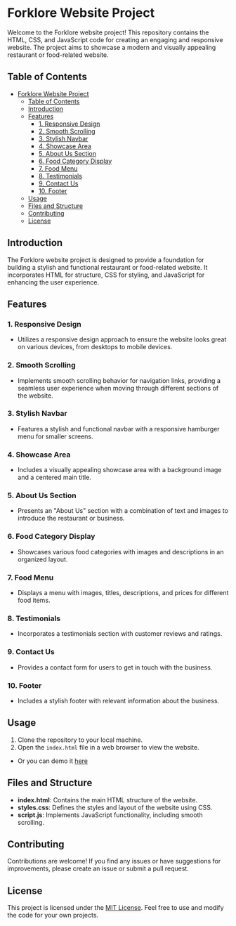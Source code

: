 # Forklore Website Project

Welcome to the Forklore website project! This repository contains the HTML, CSS, and JavaScript code for creating an engaging and responsive website. The project aims to showcase a modern and visually appealing restaurant or food-related website.

## Table of Contents

- [Forklore Website Project](#forklore-website-project)
  - [Table of Contents](#table-of-contents)
  - [Introduction](#introduction)
  - [Features](#features)
    - [1. Responsive Design](#1-responsive-design)
    - [2. Smooth Scrolling](#2-smooth-scrolling)
    - [3. Stylish Navbar](#3-stylish-navbar)
    - [4. Showcase Area](#4-showcase-area)
    - [5. About Us Section](#5-about-us-section)
    - [6. Food Category Display](#6-food-category-display)
    - [7. Food Menu](#7-food-menu)
    - [8. Testimonials](#8-testimonials)
    - [9. Contact Us](#9-contact-us)
    - [10. Footer](#10-footer)
  - [Usage](#usage)
  - [Files and Structure](#files-and-structure)
  - [Contributing](#contributing)
  - [License](#license)

## Introduction

The Forklore website project is designed to provide a foundation for building a stylish and functional restaurant or food-related website. It incorporates HTML for structure, CSS for styling, and JavaScript for enhancing the user experience.

## Features

### 1. Responsive Design

- Utilizes a responsive design approach to ensure the website looks great on various devices, from desktops to mobile devices.

### 2. Smooth Scrolling

- Implements smooth scrolling behavior for navigation links, providing a seamless user experience when moving through different sections of the website.

### 3. Stylish Navbar

- Features a stylish and functional navbar with a responsive hamburger menu for smaller screens.

### 4. Showcase Area

- Includes a visually appealing showcase area with a background image and a centered main title.

### 5. About Us Section

- Presents an "About Us" section with a combination of text and images to introduce the restaurant or business.

### 6. Food Category Display

- Showcases various food categories with images and descriptions in an organized layout.

### 7. Food Menu

- Displays a menu with images, titles, descriptions, and prices for different food items.

### 8. Testimonials

- Incorporates a testimonials section with customer reviews and ratings.

### 9. Contact Us

- Provides a contact form for users to get in touch with the business.

### 10. Footer

- Includes a stylish footer with relevant information about the business.

## Usage

1. Clone the repository to your local machine.
2. Open the `index.html` file in a web browser to view the website.

- Or you can demo it [here](https://reipared.github.io/restaurant_website/)

## Files and Structure

- **index.html**: Contains the main HTML structure of the website.
- **styles.css**: Defines the styles and layout of the website using CSS.
- **script.js**: Implements JavaScript functionality, including smooth scrolling.

## Contributing

Contributions are welcome! If you find any issues or have suggestions for improvements, please create an issue or submit a pull request.

## License

This project is licensed under the [MIT License](LICENSE). Feel free to use and modify the code for your own projects.
